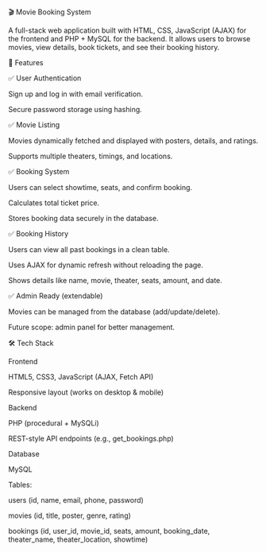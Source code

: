 🎬 Movie Booking System

A full-stack web application built with HTML, CSS, JavaScript (AJAX) for the frontend and PHP + MySQL for the backend.
It allows users to browse movies, view details, book tickets, and see their booking history.

📌 Features

✅ User Authentication

Sign up and log in with email verification.

Secure password storage using hashing.

✅ Movie Listing

Movies dynamically fetched and displayed with posters, details, and ratings.

Supports multiple theaters, timings, and locations.

✅ Booking System

Users can select showtime, seats, and confirm booking.

Calculates total ticket price.

Stores booking data securely in the database.

✅ Booking History

Users can view all past bookings in a clean table.

Uses AJAX for dynamic refresh without reloading the page.

Shows details like name, movie, theater, seats, amount, and date.

✅ Admin Ready (extendable)

Movies can be managed from the database (add/update/delete).

Future scope: admin panel for better management.

🛠️ Tech Stack

Frontend

HTML5, CSS3, JavaScript (AJAX, Fetch API)

Responsive layout (works on desktop & mobile)

Backend

PHP (procedural + MySQLi)

REST-style API endpoints (e.g., get_bookings.php)

Database

MySQL

Tables:

users (id, name, email, phone, password)

movies (id, title, poster, genre, rating)

bookings (id, user_id, movie_id, seats, amount, booking_date, theater_name, theater_location, showtime)
